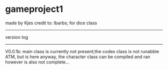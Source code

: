 gameproject1
============
made by Kjes
credit to: lbarbs; for dice class
____________________________________________________________________________________
version log
____________________________________________________________________________________
V0.0.1b: main class is currently not present;the codex class is not runabble ATM, but is here anyway, the character class can be         compiled and ran however is also not complete...
